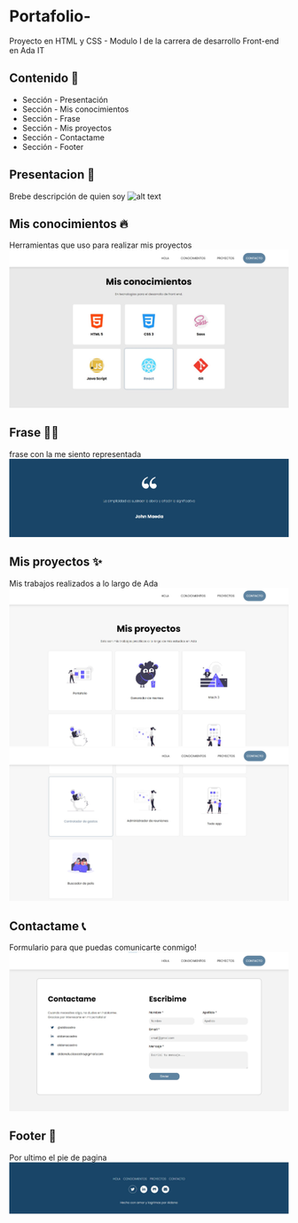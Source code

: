 # Portafolio-
Proyecto en HTML y CSS - Modulo I de la carrera de desarrollo Front-end en Ada IT
## Contenido 🚀

* Sección - Presentación
* Sección - Mis conocimientos
* Sección - Frase
* Sección - Mis proyectos
* Sección - Contactame
* Sección - Footer
## Presentacion :wave:
Brebe descripción de quien soy
 ![alt text](https://github.com/AldanaLuciaCastro17/Portafolio-/blob/main/Readme/Presentaci%C3%B3n.jpg) 
## Mis conocimientos :fire:
Herramientas que uso para realizar mis proyectos
 ![alt text](https://github.com/AldanaLuciaCastro17/Portafolio-/blob/main/Readme/Conocimientos.jpg) 
## Frase :ok_woman:
frase con la me siento representada 
 ![alt text](https://github.com/AldanaLuciaCastro17/Portafolio-/blob/main/Readme/Frase.jpg) 
## Mis proyectos :sparkles:
Mis trabajos realizados a lo largo de Ada
 ![alt text](https://github.com/AldanaLuciaCastro17/Portafolio-/blob/main/Readme/Mis%20proyectos.jpg) 
 ![alt text](https://github.com/AldanaLuciaCastro17/Portafolio-/blob/main/Readme/Mis%20proyectos%20II.jpg) 
## Contactame :telephone_receiver:
Formulario para que puedas comunicarte conmigo!
 ![alt text](https://github.com/AldanaLuciaCastro17/Portafolio-/blob/main/Readme/Contactame.jpg)
## Footer :feet:
Por ultimo el pie de pagina 
 ![alt text](https://github.com/AldanaLuciaCastro17/Portafolio-/blob/main/Readme/Footer.jpg) 
